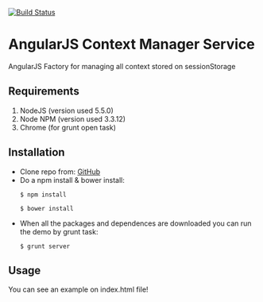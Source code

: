 [![Build Status](https://travis-ci.org/TwisterMW/angular-context-manager.svg?branch=master)](https://travis-ci.org/TwisterMW/angular-context-manager)

# AngularJS Context Manager Service
AngularJS Factory for managing all context stored on sessionStorage

## Requirements
1. NodeJS (version used 5.5.0)
2. Node NPM (version used 3.3.12)
3. Chrome (for grunt open task)

## Installation
- Clone repo from: [GitHub](https://github.com/TwisterMW/angular-context-manager.git)
- Do a npm install & bower install:
	```
	$ npm install

	$ bower install
	```
- When all the packages and dependences are downloaded you can run the demo by grunt task:
	```
	$ grunt server
	```

## Usage
You can see an example on index.html file!